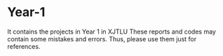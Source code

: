 # Year-1
It contains the projects in Year 1 in XJTLU
These reports and codes may contain some mistakes and errors. Thus, please use them just for references.
